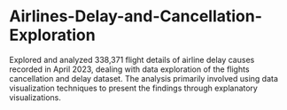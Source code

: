 # Airlines-Delay-and-Cancellation-Exploration
Explored and analyzed 338,371 flight details of airline delay causes recorded in April 2023, dealing with data exploration of the flights cancellation and delay dataset. The analysis primarily involved using data visualization techniques to present the findings through explanatory visualizations.
